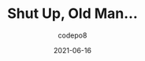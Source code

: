 ---
author: codepo8
date: 2021-06-16
layout: post.njk
tags:
  - article
  - meta
target_url: https://christianheilmann.com/2021/06/16/shut-up-old-man/
title: Shut Up, Old Man…
---